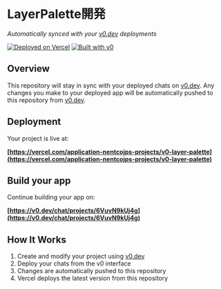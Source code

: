 # LayerPalette開発

*Automatically synced with your [v0.dev](https://v0.dev) deployments*

[![Deployed on Vercel](https://img.shields.io/badge/Deployed%20on-Vercel-black?style=for-the-badge&logo=vercel)](https://vercel.com/application-nentcojps-projects/v0-layer-palette)
[![Built with v0](https://img.shields.io/badge/Built%20with-v0.dev-black?style=for-the-badge)](https://v0.dev/chat/projects/6VuvN9kUj4g)

## Overview

This repository will stay in sync with your deployed chats on [v0.dev](https://v0.dev).
Any changes you make to your deployed app will be automatically pushed to this repository from [v0.dev](https://v0.dev).

## Deployment

Your project is live at:

**[https://vercel.com/application-nentcojps-projects/v0-layer-palette](https://vercel.com/application-nentcojps-projects/v0-layer-palette)**

## Build your app

Continue building your app on:

**[https://v0.dev/chat/projects/6VuvN9kUj4g](https://v0.dev/chat/projects/6VuvN9kUj4g)**

## How It Works

1. Create and modify your project using [v0.dev](https://v0.dev)
2. Deploy your chats from the v0 interface
3. Changes are automatically pushed to this repository
4. Vercel deploys the latest version from this repository